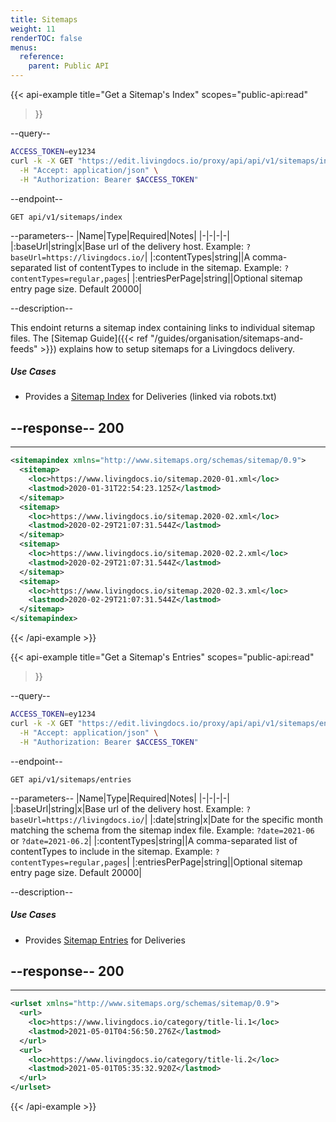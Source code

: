 ```yaml
---
title: Sitemaps
weight: 11
renderTOC: false
menus:
  reference:
    parent: Public API
---
```


{{< api-example
  title="Get a Sitemap's Index"
  scopes="public-api:read"
>}}

--query--

```bash
ACCESS_TOKEN=ey1234
curl -k -X GET "https://edit.livingdocs.io/proxy/api/api/v1/sitemaps/index?baseUrl=https://livingdocs.io" \
  -H "Accept: application/json" \
  -H "Authorization: Bearer $ACCESS_TOKEN"
```

--endpoint--
```
GET api/v1/sitemaps/index
```

--parameters--
|Name|Type|Required|Notes|
|-|-|-|-|
|:baseUrl|string|x|Base url of the delivery host. Example: `?baseUrl=https://livingdocs.io/`|
|:contentTypes|string||A comma-separated list of contentTypes to include in the sitemap. Example: `?contentTypes=regular,pages`|
|:entriesPerPage|string||Optional sitemap entry page size. Default 20000|

--description--

This endoint returns a sitemap index containing links to individual sitemap files. The [Sitemap Guide]({{< ref "/guides/organisation/sitemaps-and-feeds" >}}) explains how to setup sitemaps for a Livingdocs delivery.

##### Use Cases

- Provides a [Sitemap Index](https://www.sitemaps.org/protocol.html) for Deliveries (linked via robots.txt)

--response--
200
---
---
```xml
<sitemapindex xmlns="http://www.sitemaps.org/schemas/sitemap/0.9">
  <sitemap>
    <loc>https://www.livingdocs.io/sitemap.2020-01.xml</loc>
    <lastmod>2020-01-31T22:54:23.125Z</lastmod>
  </sitemap>
  <sitemap>
    <loc>https://www.livingdocs.io/sitemap.2020-02.xml</loc>
    <lastmod>2020-02-29T21:07:31.544Z</lastmod>
  </sitemap>
  <sitemap>
    <loc>https://www.livingdocs.io/sitemap.2020-02.2.xml</loc>
    <lastmod>2020-02-29T21:07:31.544Z</lastmod>
  </sitemap>
  <sitemap>
    <loc>https://www.livingdocs.io/sitemap.2020-02.3.xml</loc>
    <lastmod>2020-02-29T21:07:31.544Z</lastmod>
  </sitemap>
</sitemapindex>
```

{{< /api-example >}}

{{< api-example
  title="Get a Sitemap's Entries"
  scopes="public-api:read"
>}}

--query--

```bash
ACCESS_TOKEN=ey1234
curl -k -X GET "https://edit.livingdocs.io/proxy/api/api/v1/sitemaps/entries?baseUrl=https://livingdocs.io&date=2021-05" \
  -H "Accept: application/json" \
  -H "Authorization: Bearer $ACCESS_TOKEN"
```

--endpoint--
```
GET api/v1/sitemaps/entries
```

--parameters--
|Name|Type|Required|Notes|
|-|-|-|-|
|:baseUrl|string|x|Base url of the delivery host. Example: `?baseUrl=https://livingdocs.io/`|
|:date|string|x|Date for the specific month matching the schema from the sitemap index file. Example: `?date=2021-06` or `?date=2021-06.2`|
|:contentTypes|string||A comma-separated list of contentTypes to include in the sitemap. Example: `?contentTypes=regular,pages`|
|:entriesPerPage|string||Optional sitemap entry page size. Default 20000|

--description--

##### Use Cases

- Provides [Sitemap Entries](https://www.sitemaps.org/protocol.html) for Deliveries

--response--
200
---
---
```xml
<urlset xmlns="http://www.sitemaps.org/schemas/sitemap/0.9">
  <url>
    <loc>https://www.livingdocs.io/category/title-li.1</loc>
    <lastmod>2021-05-01T04:56:50.276Z</lastmod>
  </url>
  <url>
    <loc>https://www.livingdocs.io/category/title-li.2</loc>
    <lastmod>2021-05-01T05:35:32.920Z</lastmod>
  </url>
</urlset>
```

{{< /api-example >}}
